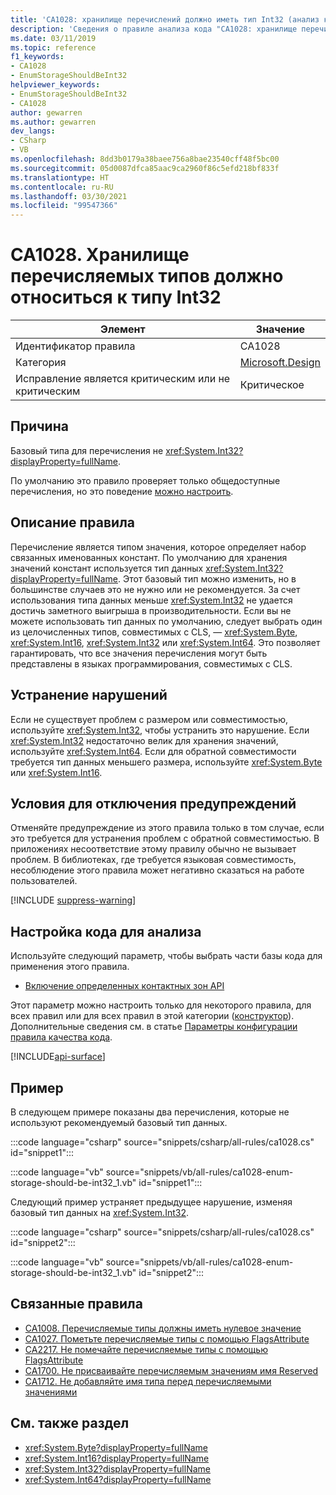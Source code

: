 ```yaml
---
title: 'CA1028: хранилище перечислений должно иметь тип Int32 (анализ кода)'
description: 'Сведения о правиле анализа кода "CA1028: хранилище перечислений должно иметь тип Int32"'
ms.date: 03/11/2019
ms.topic: reference
f1_keywords:
- CA1028
- EnumStorageShouldBeInt32
helpviewer_keywords:
- EnumStorageShouldBeInt32
- CA1028
author: gewarren
ms.author: gewarren
dev_langs:
- CSharp
- VB
ms.openlocfilehash: 8dd3b0179a38baee756a8bae23540cff48f5bc00
ms.sourcegitcommit: 05d0087dfca85aac9ca2960f86c5efd218bf833f
ms.translationtype: HT
ms.contentlocale: ru-RU
ms.lasthandoff: 03/30/2021
ms.locfileid: "99547366"
---
```

# <a name="ca1028-enum-storage-should-be-int32"></a>CA1028. Хранилище перечисляемых типов должно относиться к типу Int32

| Элемент                                     | Значение            |
|------------------------------------------|------------------|
| Идентификатор правила                                   | CA1028           |
| Категория                                 | [Microsoft.Design](design-warnings.md) |
| Исправление является критическим или не критическим | Критическое         |

## <a name="cause"></a>Причина

Базовый типа для перечисления не <xref:System.Int32?displayProperty=fullName>.

По умолчанию это правило проверяет только общедоступные перечисления, но это поведение [можно настроить](#configure-code-to-analyze).

## <a name="rule-description"></a>Описание правила

Перечисление является типом значения, которое определяет набор связанных именованных констант. По умолчанию для хранения значений констант используется тип данных <xref:System.Int32?displayProperty=fullName>. Этот базовый тип можно изменить, но в большинстве случаев это не нужно или не рекомендуется. За счет использования типа данных меньше <xref:System.Int32> не удается достичь заметного выигрыша в производительности. Если вы не можете использовать тип данных по умолчанию, следует выбрать один из целочисленных типов, совместимых с CLS, — <xref:System.Byte>, <xref:System.Int16>, <xref:System.Int32> или <xref:System.Int64>. Это позволяет гарантировать, что все значения перечисления могут быть представлены в языках программирования, совместимых с CLS.

## <a name="how-to-fix-violations"></a>Устранение нарушений

Если не существует проблем с размером или совместимостью, используйте <xref:System.Int32>, чтобы устранить это нарушение. Если <xref:System.Int32> недостаточно велик для хранения значений, используйте <xref:System.Int64>. Если для обратной совместимости требуется тип данных меньшего размера, используйте <xref:System.Byte> или <xref:System.Int16>.

## <a name="when-to-suppress-warnings"></a>Условия для отключения предупреждений

Отменяйте предупреждение из этого правила только в том случае, если это требуется для устранения проблем с обратной совместимостью. В приложениях несоответствие этому правилу обычно не вызывает проблем. В библиотеках, где требуется языковая совместимость, несоблюдение этого правила может негативно сказаться на работе пользователей.

[!INCLUDE [suppress-warning](../../../../includes/code-analysis/suppress-warning.md)]

## <a name="configure-code-to-analyze"></a>Настройка кода для анализа

Используйте следующий параметр, чтобы выбрать части базы кода для применения этого правила.

- [Включение определенных контактных зон API](#include-specific-api-surfaces)

Этот параметр можно настроить только для некоторого правила, для всех правил или для всех правил в этой категории ([конструктор](design-warnings.md)). Дополнительные сведения см. в статье [Параметры конфигурации правила качества кода](../code-quality-rule-options.md).

[!INCLUDE[api-surface](~/includes/code-analysis/api-surface.md)]

## <a name="example"></a>Пример

В следующем примере показаны два перечисления, которые не используют рекомендуемый базовый тип данных.

:::code language="csharp" source="snippets/csharp/all-rules/ca1028.cs" id="snippet1":::

:::code language="vb" source="snippets/vb/all-rules/ca1028-enum-storage-should-be-int32_1.vb" id="snippet1":::

Следующий пример устраняет предыдущее нарушение, изменяя базовый тип данных на <xref:System.Int32>.

:::code language="csharp" source="snippets/csharp/all-rules/ca1028.cs" id="snippet2":::

:::code language="vb" source="snippets/vb/all-rules/ca1028-enum-storage-should-be-int32_1.vb" id="snippet2":::

## <a name="related-rules"></a>Связанные правила

- [CA1008. Перечисляемые типы должны иметь нулевое значение](ca1008.md)
- [CA1027. Пометьте перечисляемые типы с помощью FlagsAttribute](ca1027.md)
- [CA2217. Не помечайте перечисляемые типы с помощью FlagsAttribute](ca2217.md)
- [CA1700. Не присваивайте перечисляемым значениям имя Reserved](ca1700.md)
- [CA1712. Не добавляйте имя типа перед перечисляемыми значениями](ca1712.md)

## <a name="see-also"></a>См. также раздел

- <xref:System.Byte?displayProperty=fullName>
- <xref:System.Int16?displayProperty=fullName>
- <xref:System.Int32?displayProperty=fullName>
- <xref:System.Int64?displayProperty=fullName>
